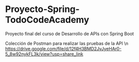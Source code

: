 # Proyecto-Spring-TodoCodeAcademy
Proyecto final del curso de Desarrollo de APIs con Spring Boot

Colección de Postman para realizar las pruebas de la API \n
https://drive.google.com/file/d/12f4H3BMD2JvJyeHAr0-5_8w92nykFL3k/view?usp=share_link
